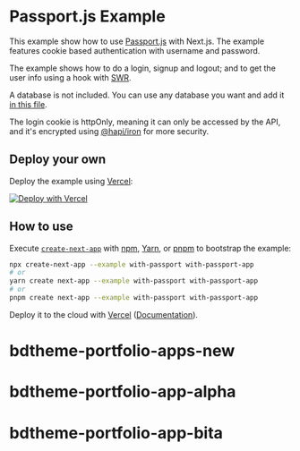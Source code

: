 # Passport.js Example

This example show how to use [Passport.js](http://www.passportjs.org) with Next.js. The example features cookie based authentication with username and password.

The example shows how to do a login, signup and logout; and to get the user info using a hook with [SWR](https://swr.vercel.app).

A database is not included. You can use any database you want and add it [in this file](lib/user.js).

The login cookie is httpOnly, meaning it can only be accessed by the API, and it's encrypted using [@hapi/iron](https://hapi.dev/family/iron) for more security.

## Deploy your own

Deploy the example using [Vercel](https://vercel.com?utm_source=github&utm_medium=readme&utm_campaign=next-example):

[![Deploy with Vercel](https://vercel.com/button)](https://vercel.com/new/git/external?repository-url=https://github.com/vercel/next.js/tree/canary/examples/with-passport&project-name=with-passport&repository-name=with-passport)

## How to use

Execute [`create-next-app`](https://github.com/vercel/next.js/tree/canary/packages/create-next-app) with [npm](https://docs.npmjs.com/cli/init), [Yarn](https://yarnpkg.com/lang/en/docs/cli/create/), or [pnpm](https://pnpm.io) to bootstrap the example:

```bash
npx create-next-app --example with-passport with-passport-app
# or
yarn create next-app --example with-passport with-passport-app
# or
pnpm create next-app --example with-passport with-passport-app
```

Deploy it to the cloud with [Vercel](https://vercel.com/new?utm_source=github&utm_medium=readme&utm_campaign=next-example) ([Documentation](https://nextjs.org/docs/deployment)).
# bdtheme-portfolio-apps-new
# bdtheme-portfolio-app-alpha
# bdtheme-portfolio-app-bita

